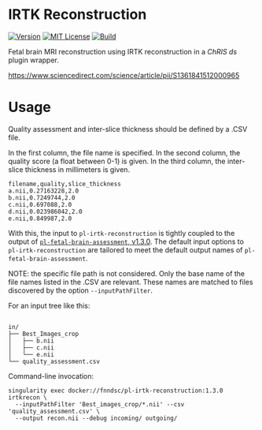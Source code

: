 # IRTK Reconstruction

[![Version](https://img.shields.io/docker/v/fnndsc/pl-irtk-reconstruction?sort=semver)](https://hub.docker.com/r/fnndsc/pl-irtk-reconstruction)
[![MIT License](https://img.shields.io/github/license/fnndsc/pl-irtk-reconstruction)](https://github.com/FNNDSC/pl-irtk-reconstruction/blob/master/LICENSE)
[![Build](https://github.com/FNNDSC/pl-irtk-reconstruction/workflows/build/badge.svg)](https://github.com/FNNDSC/pl-irtk-reconstruction/actions?query=workflow%3Abuild)

Fetal brain MRI reconstruction using IRTK reconstruction in a _ChRIS ds_ plugin wrapper.

https://www.sciencedirect.com/science/article/pii/S1361841512000965

# Usage

Quality assessment and inter-slice thickness should be defined by a .CSV file.

In the first column, the file name is specified. In the second column, the quality
score (a float between 0-1) is given. In the third column, the inter-slice thickness
in millimeters is given.

```shell
filename,quality,slice_thickness
a.nii,0.27163228,2.0
b.nii,0.7249744,2.0
c.nii,0.697088,2.0
d.nii,0.023986042,2.0
e.nii,0.849987,2.0
```

With this, the input to `pl-irtk-reconstruction` is tightly coupled to the output of
[`pl-fetal-brain-assessment`, v1.3.0](https://chrisstore.co/plugin/81).
The default input options to `pl-irtk-reconstruction` are tailored to meet the default
output names of `pl-fetal-brain-assessment`.

NOTE: the specific file path is not considered. Only the base name of the file names
listed in the .CSV are relevant. These names are matched to files discovered by the
option `--inputPathFilter`.

For an input tree like this:

```

in/
├── Best_Images_crop
│   ├── b.nii
│   ├── c.nii
│   └── e.nii
└── quality_assessment.csv
```

Command-line invocation:

```shell
singularity exec docker://fnndsc/pl-irtk-reconstruction:1.3.0 irtkrecon \
  --inputPathFilter 'Best_images_crop/*.nii' --csv 'quality_assessment.csv' \
  --output recon.nii --debug incoming/ outgoing/
```
